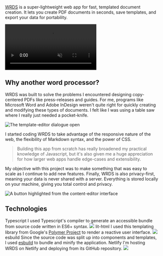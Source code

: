 [WRDS](https://wrds.netlify.app) is a super-lightweight web app for fast, templated document creation. It lets you create PDF documents in seconds, save templates, and export your data for portability.

<video loop autoplay muted playsinline src="/_assets/images/wrds/tooltip.mp4"></video>

## Why another word processor?
WRDS was built to solve the problems I encountered designing copy-centered PDFs like press-releases and guides. For me, programs like Microsoft Word and Adobe InDesign weren't quite right for quickly creating and modifying these types of documents. I felt like I was using a table saw where I really just needed a pocket-knife.

![The template-editor dialogue open](/_assets/images/wrds/dialogue.png)

I started coding WRDS to take advantage of the responsive nature of the web, the flexibility of Markdown syntax, and the power of CSS.

> Building this app from scratch has really broadened my practical knowledge of Javascript, but it's also given me a huge appreciation for how larger web apps handle edge-cases and extensibility.

My objective with this project was to make something that was easy to scale as I continue to add new features. Finally, WRDS is also privacy-first, meaning your data is never shared with a server. Everything is stored locally on your machine, giving you total control and privacy.

![A button highlighted from the content-editor interface](/_assets/images/wrds/content-editor.png)


## Technologies

<div class="technologies grid">

<Brick use="/_bricks/atoms/tech.html">
	<TechName>Typescript</TechName>
	<TechUse>
		I used Typescript's compiler to generate an accessible bundle from source code written in ES6+ syntax.
	</TechUse>
	<TechLogo>
		<img src="/_assets/images/technologies/typescript.svg" />
	</TechLogo>
</Brick>

<Brick use="/_bricks/atoms/tech.html">
	<TechName>lit-html</TechName>
	<TechUse>
		I used this templating library from Google's <a href="https://www.polymer-project.org/">Polymer Project</a> to render a reactive user interface.
	</TechUse>
	<TechLogo>
		<img src="/_assets/images/technologies/lit-html.svg" />
	</TechLogo>
</Brick>

<Brick use="/_bricks/atoms/tech.html">
	<TechName>esbuild</TechName>
	<TechUse>
		Since the source code was split up into components and templates, I used <a href="https://github.com/evanw/esbuild">esbuild</a> to bundle and minify the application.
	</TechUse>
</Brick>

<Brick use="/_bricks/atoms/tech.html">
	<TechName>Netlify</TechName>
	<TechUse>
		I'm hosting WRDS on Netlify and deploying from its GitHub repository.
	</TechUse>
	<TechLogo>
		<img src="/_assets/images/technologies/netlify.svg" />
	</TechLogo>
</Brick>

</div>